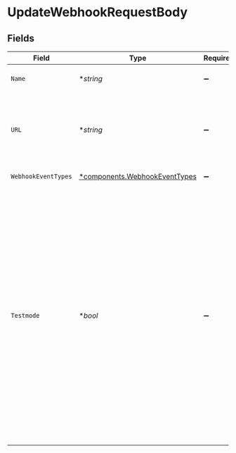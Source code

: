 # UpdateWebhookRequestBody


## Fields

| Field                                                                                                                                                                                                                                                                                                | Type                                                                                                                                                                                                                                                                                                 | Required                                                                                                                                                                                                                                                                                             | Description                                                                                                                                                                                                                                                                                          | Example                                                                                                                                                                                                                                                                                              |
| ---------------------------------------------------------------------------------------------------------------------------------------------------------------------------------------------------------------------------------------------------------------------------------------------------- | ---------------------------------------------------------------------------------------------------------------------------------------------------------------------------------------------------------------------------------------------------------------------------------------------------- | ---------------------------------------------------------------------------------------------------------------------------------------------------------------------------------------------------------------------------------------------------------------------------------------------------- | ---------------------------------------------------------------------------------------------------------------------------------------------------------------------------------------------------------------------------------------------------------------------------------------------------- | ---------------------------------------------------------------------------------------------------------------------------------------------------------------------------------------------------------------------------------------------------------------------------------------------------- |
| `Name`                                                                                                                                                                                                                                                                                               | **string*                                                                                                                                                                                                                                                                                            | :heavy_minus_sign:                                                                                                                                                                                                                                                                                   | A name that identifies the webhook.                                                                                                                                                                                                                                                                  | Webhook #1                                                                                                                                                                                                                                                                                           |
| `URL`                                                                                                                                                                                                                                                                                                | **string*                                                                                                                                                                                                                                                                                            | :heavy_minus_sign:                                                                                                                                                                                                                                                                                   | The URL Mollie will send the events to. This URL must be publicly accessible.                                                                                                                                                                                                                        | https://mollie.com/                                                                                                                                                                                                                                                                                  |
| `WebhookEventTypes`                                                                                                                                                                                                                                                                                  | [*components.WebhookEventTypes](../../models/components/webhookeventtypes.md)                                                                                                                                                                                                                        | :heavy_minus_sign:                                                                                                                                                                                                                                                                                   | The event's type                                                                                                                                                                                                                                                                                     | payment-link.paid                                                                                                                                                                                                                                                                                    |
| `Testmode`                                                                                                                                                                                                                                                                                           | **bool*                                                                                                                                                                                                                                                                                              | :heavy_minus_sign:                                                                                                                                                                                                                                                                                   | Most API credentials are specifically created for either live mode or test mode. For organization-level credentials<br/>such as OAuth access tokens, you can enable test mode by setting `testmode` to `true`.<br/><br/>Test entities cannot be retrieved when the endpoint is set to live mode, and vice versa. | false                                                                                                                                                                                                                                                                                                |